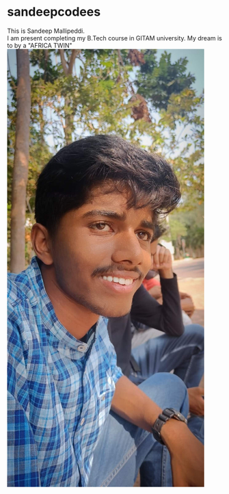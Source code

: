 # sandeepcodees
This is Sandeep Mallipeddi.  
I am present completing my B.Tech course in GITAM university.
My dream is to by a "AFRICA TWIN"
![Mallipeddi Sandeep](smallipe.jpg)